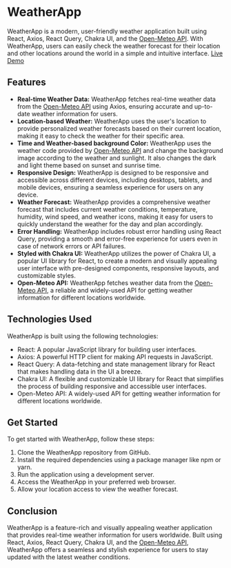 # WeatherApp

WeatherApp is a modern, user-friendly weather application built using React, Axios, React Query, Chakra UI, and the [Open-Meteo API](https://open-meteo.com/en/docs). With WeatherApp, users can easily check the weather forecast for their location and other locations around the world in a simple and intuitive interface. [Live Demo](https://weather-rgd.netlify.app/)

## Features

- **Real-time Weather Data:** WeatherApp fetches real-time weather data from the [Open-Meteo API](https://open-meteo.com/en/docs) using Axios, ensuring accurate and up-to-date weather information for users.
- **Location-based Weather:** WeatherApp uses the user's location to provide personalized weather forecasts based on their current location, making it easy to check the weather for their specific area.
- **Time and Weather-based background Color:** WeatherApp uses the weather code provided by [Open-Meteo API](https://open-meteo.com/en/docs) and change the background image according to the weather and sunlight. It also changes the dark and light theme based on sunset and sunrise time.
- **Responsive Design:** WeatherApp is designed to be responsive and accessible across different devices, including desktops, tablets, and mobile devices, ensuring a seamless experience for users on any device.
- **Weather Forecast:** WeatherApp provides a comprehensive weather forecast that includes current weather conditions, temperature, humidity, wind speed, and weather icons, making it easy for users to quickly understand the weather for the day and plan accordingly.
- **Error Handling:** WeatherApp includes robust error handling using React Query, providing a smooth and error-free experience for users even in case of network errors or API failures.
- **Styled with Chakra UI:** WeatherApp utilizes the power of Chakra UI, a popular UI library for React, to create a modern and visually appealing user interface with pre-designed components, responsive layouts, and customizable styles.
- **Open-Meteo API:** WeatherApp fetches weather data from the [Open-Meteo API](https://open-meteo.com/en/docs), a reliable and widely-used API for getting weather information for different locations worldwide.

## Technologies Used

WeatherApp is built using the following technologies:

- React: A popular JavaScript library for building user interfaces.
- Axios: A powerful HTTP client for making API requests in JavaScript.
- React Query: A data-fetching and state management library for React that makes handling data in the UI a breeze.
- Chakra UI: A flexible and customizable UI library for React that simplifies the process of building responsive and accessible user interfaces.
- Open-Meteo API: A widely-used API for getting weather information for different locations worldwide.

## Get Started

To get started with WeatherApp, follow these steps:

1. Clone the WeatherApp repository from GitHub.
2. Install the required dependencies using a package manager like npm or yarn.
3. Run the application using a development server.
4. Access the WeatherApp in your preferred web browser.
5. Allow your location access to view the weather forecast.

## Conclusion

WeatherApp is a feature-rich and visually appealing weather application that provides real-time weather information for users worldwide. Built using React, Axios, React Query, Chakra UI, and the [Open-Meteo API](https://open-meteo.com/en/docs), WeatherApp offers a seamless and stylish experience for users to stay updated with the latest weather conditions.
